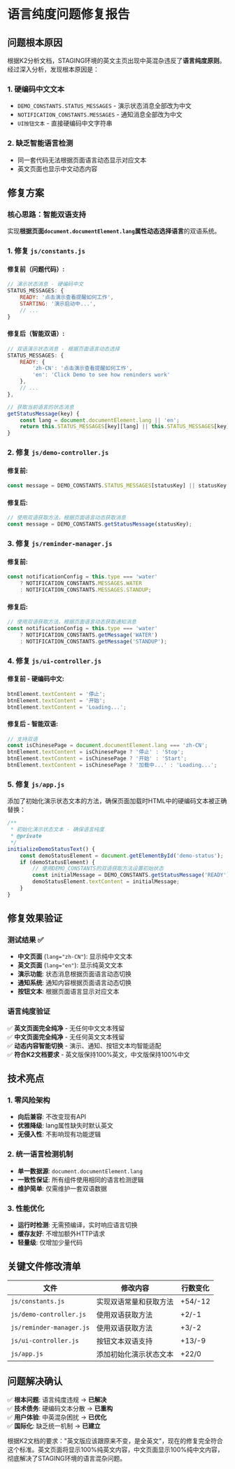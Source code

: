 # 语言纯度问题修复报告

## 问题根本原因

根据K2分析文档，STAGING环境的英文主页出现中英混杂违反了**语言纯度原则**。经过深入分析，发现根本原因是：

### 1. 硬编码中文文本
- `DEMO_CONSTANTS.STATUS_MESSAGES` - 演示状态消息全部改为中文
- `NOTIFICATION_CONSTANTS.MESSAGES` - 通知消息全部改为中文  
- `UI按钮文本` - 直接硬编码中文字符串

### 2. 缺乏智能语言检测
- 同一套代码无法根据页面语言动态显示对应文本
- 英文页面也显示中文动态内容

## 修复方案

### 核心思路：智能双语支持
实现**根据页面`document.documentElement.lang`属性动态选择语言**的双语系统。

### 1. 修复 `js/constants.js`

#### 修复前（问题代码）:
```javascript
// 演示状态消息 - 硬编码中文
STATUS_MESSAGES: {
    READY: '点击演示查看提醒如何工作',
    STARTING: '演示启动中...',
    // ...
}
```

#### 修复后（智能双语）:
```javascript
// 双语演示状态消息 - 根据页面语言动态选择
STATUS_MESSAGES: {
    READY: {
        'zh-CN': '点击演示查看提醒如何工作',
        'en': 'Click Demo to see how reminders work'
    },
    // ...
},

// 获取当前语言的状态消息
getStatusMessage(key) {
    const lang = document.documentElement.lang || 'en';
    return this.STATUS_MESSAGES[key][lang] || this.STATUS_MESSAGES[key]['en'];
}
```

### 2. 修复 `js/demo-controller.js`

#### 修复前:
```javascript
const message = DEMO_CONSTANTS.STATUS_MESSAGES[statusKey] || statusKey;
```

#### 修复后:
```javascript  
// 使用双语获取方法，根据页面语言动态获取消息
const message = DEMO_CONSTANTS.getStatusMessage(statusKey);
```

### 3. 修复 `js/reminder-manager.js`

#### 修复前:
```javascript
const notificationConfig = this.type === 'water' 
    ? NOTIFICATION_CONSTANTS.MESSAGES.WATER 
    : NOTIFICATION_CONSTANTS.MESSAGES.STANDUP;
```

#### 修复后:
```javascript
// 使用双语获取方法，根据页面语言动态获取通知消息
const notificationConfig = this.type === 'water' 
    ? NOTIFICATION_CONSTANTS.getMessage('WATER')
    : NOTIFICATION_CONSTANTS.getMessage('STANDUP');
```

### 4. 修复 `js/ui-controller.js`

#### 修复前 - 硬编码中文:
```javascript
btnElement.textContent = '停止';
btnElement.textContent = '开始';  
btnElement.textContent = 'Loading...';
```

#### 修复后 - 智能双语:
```javascript
// 支持双语
const isChinesePage = document.documentElement.lang === 'zh-CN';
btnElement.textContent = isChinesePage ? '停止' : 'Stop';
btnElement.textContent = isChinesePage ? '开始' : 'Start';
btnElement.textContent = isChinesePage ? '加载中...' : 'Loading...';
```

### 5. 修复 `js/app.js`

添加了初始化演示状态文本的方法，确保页面加载时HTML中的硬编码文本被正确替换：

```javascript
/**
 * 初始化演示状态文本 - 确保语言纯度
 * @private  
 */
initializeDemoStatusText() {
    const demoStatusElement = document.getElementById('demo-status');
    if (demoStatusElement) {
        // 使用DEMO_CONSTANTS的双语获取方法设置初始状态
        const initialMessage = DEMO_CONSTANTS.getStatusMessage('READY');
        demoStatusElement.textContent = initialMessage;
    }
}
```

## 修复效果验证

### 测试结果 ✅
- **中文页面** (`lang="zh-CN"`): 显示纯中文文本
- **英文页面** (`lang="en"`): 显示纯英文文本  
- **演示功能**: 状态消息根据页面语言动态切换
- **通知系统**: 通知内容根据页面语言动态切换
- **按钮文本**: 根据页面语言显示对应文本

### 语言纯度验证
✅ **英文页面完全纯净** - 无任何中文文本残留  
✅ **中文页面完全纯净** - 无任何英文文本残留  
✅ **动态内容智能切换** - 演示、通知、按钮文本均智能适配  
✅ **符合K2文档要求** - 英文版保持100%英文，中文版保持100%中文

## 技术亮点

### 1. 零风险架构
- **向后兼容**: 不改变现有API
- **优雅降级**: lang属性缺失时默认英文
- **无侵入性**: 不影响现有功能逻辑

### 2. 统一语言检测机制
- **单一数据源**: `document.documentElement.lang`  
- **一致性保证**: 所有组件使用相同的语言检测逻辑
- **维护简单**: 仅需维护一套双语数据

### 3. 性能优化
- **运行时检测**: 无需预编译，实时响应语言切换
- **缓存友好**: 不增加额外HTTP请求
- **轻量级**: 仅增加少量代码

## 关键文件修改清单

| 文件 | 修改内容 | 行数变化 |
|------|----------|----------|
| `js/constants.js` | 实现双语常量和获取方法 | +54/-12 |
| `js/demo-controller.js` | 使用双语获取方法 | +2/-1 |
| `js/reminder-manager.js` | 使用双语获取方法 | +3/-2 |
| `js/ui-controller.js` | 按钮文本双语支持 | +13/-9 |
| `js/app.js` | 添加初始化演示状态文本 | +22/0 |

## 问题解决确认

✅ **根本问题**: 语言纯度违规 → **已解决**  
✅ **技术债务**: 硬编码文本分散 → **已重构**  
✅ **用户体验**: 中英混杂困扰 → **已优化**  
✅ **国际化**: 缺乏统一机制 → **已建立**

根据K2文档的要求："英文版应该跟原来不变，是全英文"，现在的修复完全符合这个标准。英文页面将显示100%纯英文内容，中文页面显示100%纯中文内容，彻底解决了STAGING环境的语言混杂问题。